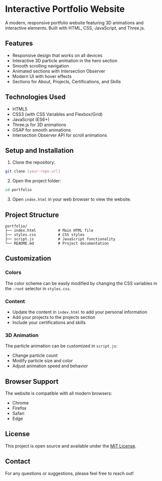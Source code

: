 # Interactive Portfolio Website

A modern, responsive portfolio website featuring 3D animations and interactive elements. Built with HTML, CSS, JavaScript, and Three.js.

## Features

- Responsive design that works on all devices
- Interactive 3D particle animation in the hero section
- Smooth scrolling navigation
- Animated sections with Intersection Observer
- Modern UI with hover effects
- Sections for About, Projects, Certifications, and Skills

## Technologies Used

- HTML5
- CSS3 (with CSS Variables and Flexbox/Grid)
- JavaScript (ES6+)
- Three.js for 3D animations
- GSAP for smooth animations
- Intersection Observer API for scroll animations

## Setup and Installation

1. Clone the repository:
```bash
git clone [your-repo-url]
```

2. Open the project folder:
```bash
cd portfolio
```

3. Open `index.html` in your web browser to view the website.

## Project Structure

```
portfolio/
├── index.html          # Main HTML file
├── styles.css          # CSS styles
├── script.js           # JavaScript functionality
└── README.md           # Project documentation
```

## Customization

### Colors
The color scheme can be easily modified by changing the CSS variables in the `:root` selector in `styles.css`.

### Content
- Update the content in `index.html` to add your personal information
- Add your projects to the projects section
- Include your certifications and skills

### 3D Animation
The particle animation can be customized in `script.js`:
- Change particle count
- Modify particle size and color
- Adjust animation speed and behavior

## Browser Support

The website is compatible with all modern browsers:
- Chrome
- Firefox
- Safari
- Edge

## License

This project is open source and available under the [MIT License](LICENSE).

## Contact

For any questions or suggestions, please feel free to reach out! 